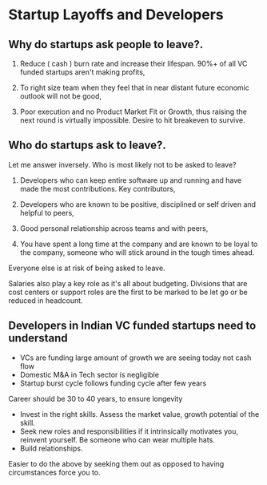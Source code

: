 # Startup Layoffs and Developers

## Why do startups ask people to leave?. 

1) Reduce ( cash ) burn rate and increase their lifespan. 90%+ of all VC funded startups aren't making profits,

2) To right size team when they feel that in near distant future economic outlook will not be good,

3) Poor execution and no Product Market Fit or Growth, thus raising the next round is virtually impossible. Desire to hit breakeven to survive.

## Who do startups ask to leave?.

Let me answer inversely. Who is most likely not to be asked to leave?

1) Developers who can keep entire software up and running and have made the most contributions. Key contributors,

2) Developers who are known to be positive, disciplined or self driven and helpful to peers,

3) Good personal relationship across teams and with peers,

5) You have spent a long time at the company and are known to be loyal to the company, someone who will stick around in the tough times ahead.

Everyone else is at risk of being asked to leave.

Salaries also play a key role as it's all about budgeting. 
Divisions that are cost centers or support roles are the first to be marked to be let go or be reduced in headcount.

## Developers in Indian VC funded startups need to understand

- VCs are funding large amount of growth we are seeing today not cash flow
- Domestic M&A in Tech sector is negligible
- Startup burst cycle follows funding cycle after few years

Career should be 30 to 40 years, to ensure longevity

- Invest in the right skills. Assess the market value, growth potential of the skill.
- Seek new roles and responsibilities if it intrinsically motivates you, reinvent yourself. Be someone who can wear multiple hats.
- Build relationships.

Easier to do the above by seeking them out as opposed to having circumstances force you to.
